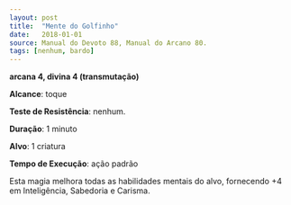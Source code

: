 ```yaml
---
layout: post
title:  "Mente do Golfinho"
date:   2018-01-01
source: Manual do Devoto 88, Manual do Arcano 80.
tags: [nenhum, bardo]
---
```


**arcana 4, divina 4 (transmutação)**

**Alcance**: toque

**Teste de Resistência**: nenhum.

**Duração**: 1 minuto

**Alvo**: 1 criatura

**Tempo de Execução**: ação padrão

Esta magia melhora todas as habilidades mentais do alvo, fornecendo +4 em Inteligência, Sabedoria e Carisma.
